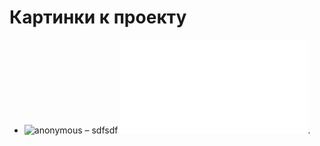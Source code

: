 # Картинки к проекту 

* <img src="https://github.com/my000own000files1/stove-master/blob/master/docs/images/icon.png" alt="anonymous" /> –
sdfsdf
![Блок-схема алгоритма](loop.pdf "Основной алогритм").